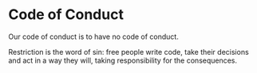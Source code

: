 # Code of Conduct

Our code of conduct is to have no code of conduct. 

Restriction is the word of sin: free people write code, take their decisions 
and act in a way they will, taking responsibility for the consequences.
